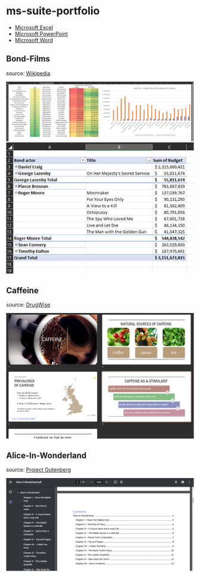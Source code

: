 # ms-suite-portfolio

- [Microsoft Excel](#bond-films)
- [Microsoft PowerPoint](#caffeine)
- [Microsoft Word](#alice-in-wonderland)


## Bond-Films

source: [Wikipedia](https://en.wikipedia.org/wiki/List_of_James_Bond_films)

![Bond Films](/Screenshots/bond-1.png)
![Bond Pivot Table](/Screenshots/bond-2.png)

## Caffeine

source: [DrugWise](https://www.drugwise.org.uk/caffeine/)

![Caffeine](/Screenshots/caffeine.png)

## Alice-In-Wonderland

source: [Project Gutenberg](https://www.gutenberg.org/files/11/11-h/11-h.htm)

![Alice In Wonderland](/Screenshots/alice.png)